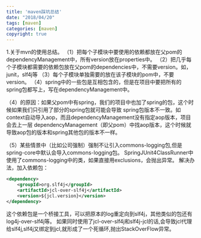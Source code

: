 ```yaml
---
title: 'maven踩坑总结'
date: "2018/04/20"
tags: [maven]
categories: [maven]
copyright: true
---
```

1.关于mvn的使用总结。
（1）把每个子模块中要使用的依赖都放在父pom的dependencyManagement中，所有version放在properties中。
（2）把几乎每个子模块都需要的依赖包放在父pom的dependencies中，不需要version。如，junit，slf4j等
（3）每个子模块单独需要的放在该子模块的pom中，不要version。
（4）spring中的一些包是互相包含的，但是在项目中要把所有的spring包都写上，写在dependencyManagement中。

（4）的原因：如果父pom中有spring，我们的项目中也加了spring的包，这个时候如果我们只引用了部分的spring包就可能会导致
spring包版本不一致。如context自动导入aop，而且dependencyManagement没有指定aop版本，项目会去上一层
dependencyManagement（即父pom）中找aop版本，这个时候就导致aop包的版本和spring其他包的版本不一样。

（5）某些情景中（比如公司强制）强制不让引入commons-logging包,但是spring-core中默认会导入commons-logging包。
SpringJUnit4ClassRunner中使用了commons-logging中的类，如果直接用exclusions，会抛出异常。
解决办法，加入依赖包：
```xml
<dependency>
	<groupId>org.slf4j</groupId>
	<artifactId>jcl-over-slf4j</artifactId>
	<version>${jcl.version}</version>
</dependency>
```
这个依赖包是一个桥接工具，可以把原本的log重定向到slf4j，其他类似的包还有log4j-over-slf4j等。
如果同时使用了jcl-over-slf4j和slf4j-jcl的话,会导致jcl代理给slf4j,slf4j又绑定到jcl,就形成了一个死循环,抛出StackOverFlow异常。